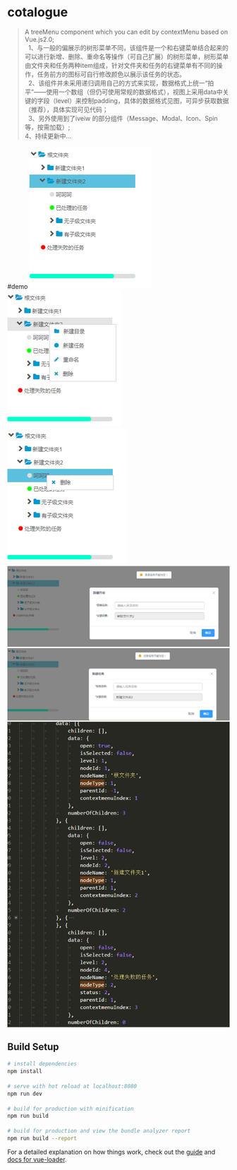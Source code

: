 # cotalogue

> A treeMenu component which you can edit by contextMenu based on Vue.js2.0; <br/>   
> 1、与一般的偏展示的树形菜单不同，该组件是一个和右键菜单结合起来的可以进行新增、删除、重命名等操作（可自己扩展）的树形菜单，树形菜单由文件夹和任务两种item组成，针对文件夹和任务的右键菜单有不同的操作，任务前方的图标可自行修改颜色以展示该任务的状态。<br/>   
> 2、该组件并未采用递归调用自己的方式来实现，数据格式上统一“拍平”——使用一个数组（但仍可使用常规的数据格式），视图上采用data中关键的字段（level）来控制padding，具体的数据格式见图，可异步获取数据（推荐），具体实现可见代码；<br/>   
> 3、另外使用到了iveiw 的部分组件（Message、Modal、Icon、Spin等，按需加载）; <br/> 
> 4、持续更新中...

#demo
![image](https://github.com/ExcellentJR/editable-treemenu/blob/master/static/lib/img/wholeView.png) <br/> 
![image](https://github.com/ExcellentJR/editable-treemenu/blob/master/static/lib/img/folderContextMenu.png)
![image](https://github.com/ExcellentJR/editable-treemenu/blob/master/static/lib/img/taskContextMenu.png) <br/> 
![image](https://github.com/ExcellentJR/editable-treemenu/blob/master/static/lib/img/createNewFolder.png)
![image](https://github.com/ExcellentJR/editable-treemenu/blob/master/static/lib/img/createNewTask.png)
![image](https://github.com/ExcellentJR/editable-treemenu/blob/master/static/lib/img/data.png)


## Build Setup

``` bash
# install dependencies
npm install

# serve with hot reload at localhost:8080
npm run dev

# build for production with minification
npm run build

# build for production and view the bundle analyzer report
npm run build --report
```

For a detailed explanation on how things work, check out the [guide](http://vuejs-templates.github.io/webpack/) and [docs for vue-loader](http://vuejs.github.io/vue-loader).
